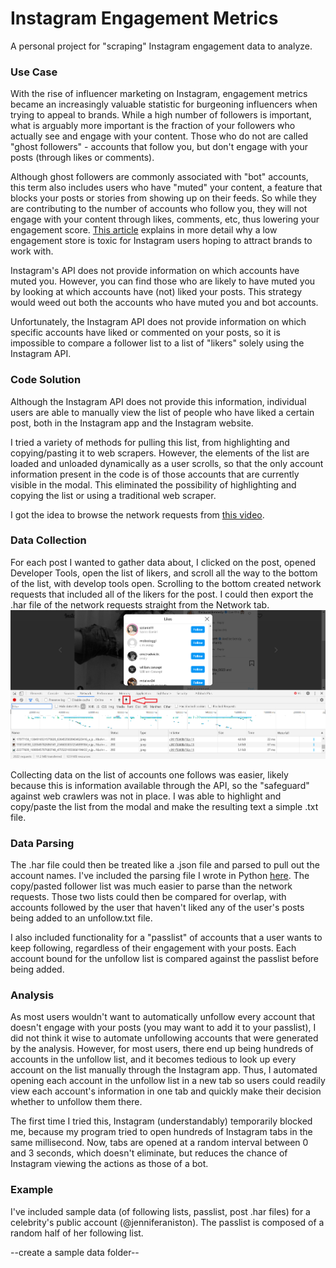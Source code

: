 # Instagram Engagement Metrics

A personal project for "scraping" Instagram engagement data to analyze.

### Use Case

With the rise of influencer marketing on Instagram, engagement metrics became an increasingly valuable statistic for burgeoning influencers when trying to appeal to brands. While a high number of followers is important, what is arguably more important is the fraction of your followers who actually see and engage with your content. Those who do not are called "ghost followers" - accounts that follow you, but don't engage with your posts (through likes or comments). 

Although ghost followers are commonly associated with "bot" accounts, this term also includes users who have "muted" your content, a feature that blocks your posts or stories from showing up on their feeds. So while they are contributing to the number of accounts who follow you, they will not engage with your content through likes, comments, etc, thus lowering your engagement score. [This article](https://blog.kicksta.co/ghost-followers-on-instagram/) explains in more detail why a low engagement store is toxic for Instagram users hoping to attract brands to work with. 

Instagram's API does not provide information on which accounts have muted you. However, you can find those who are likely to have muted you by looking at which accounts have (not) liked your posts. This strategy would weed out both the accounts who have muted you and bot accounts. 

Unfortunately, the Instagram API does not provide information on which specific accounts have liked or commented on your posts, so it is impossible to compare a follower list to a list of "likers" solely using the Instagram API. 

### Code Solution

Although the Instagram API does not provide this information, individual users are able to manually view the list of people who have liked a certain post, both in the Instagram app and the Instagram website. 

I tried a variety of methods for pulling this list, from highlighting and copying/pasting it to web scrapers. However, the elements of the list are loaded and unloaded dynamically as a user scrolls, so that the only account information present in the code is of those accounts that are currently visible in the modal. This eliminated the possibility of highlighting and copying the list or using a traditional web scraper. 

I got the idea to browse the network requests from [this video](https://www.youtube.com/watch?v=oLc_-IeZGiE). 

### Data Collection

For each post I wanted to gather data about, I clicked on the post, opened Developer Tools, open the list of likers, and scroll all the way to the bottom of the list, with develop tools open. Scrolling to the bottom created network requests that included all of the likers for the post. I could then export the .har file of the network requests straight from the Network tab. 
![](writeup-imgs/network-tab.png)

Collecting data on the list of accounts one follows was easier, likely because this is information available through the API, so the "safeguard" against web crawlers was not in place. I was able to highlight and copy/paste the list from the modal and make the resulting text a simple .txt file. 

### Data Parsing

The .har file could then be treated like a .json file and parsed to pull out the account names. I've included the parsing file I wrote in Python [here](https://github.com/anjulismith13/instagram-unfollow/blob/master/har-parser.py). 
The copy/pasted follower list was much easier to parse than the network requests. Those two lists could then be compared for overlap, with accounts followed by the user that haven't liked any of the user's posts being added to an unfollow.txt file.

I also included functionality for a "passlist" of accounts that a user wants to keep following, regardless of their engagement with your posts. Each account bound for the unfollow list is compared against the passlist before being added. 


### Analysis

As most users wouldn't want to automatically unfollow every account that doesn't engage with your posts (you may want to add it to your passlist), I did not think it wise to automate unfollowing accounts that were generated by the analysis. However, for most users, there end up being hundreds of accounts in the unfollow list, and it becomes tedious to look up every account on the list manually through the Instagram app. Thus, I automated opening each account in the unfollow list in a new tab so users could readily view each account's information in one tab and quickly make their decision whether to unfollow them there. 

The first time I tried this, Instagram (understandably) temporarily blocked me, because my program tried to open hundreds of Instagram tabs in the same millisecond. Now, tabs are opened at a random interval between 0 and 3 seconds, which doesn't eliminate, but reduces the chance of Instagram viewing the actions as those of a bot. 


### Example

I've included sample data (of following lists, passlist, post .har files) for a celebrity's public account (@jenniferaniston). The passlist is composed of a random half of her following list. 

--create a sample data folder--
